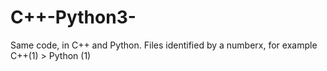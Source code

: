 # C++-Python3-
Same code, in C++ and Python. 
Files identified by a numberx, for example C++(1) > Python (1)
